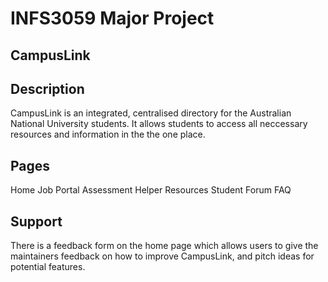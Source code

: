 # INFS3059 Major Project

## CampusLink

## Description
CampusLink is an integrated, centralised directory for the Australian National University students. It allows students to access all neccessary resources and information in the the one place. 

## Pages

Home 
Job Portal
Assessment Helper
Resources
Student Forum
FAQ

## Support
There is a feedback form on the home page which allows users to give the maintainers feedback on how to improve CampusLink, and pitch ideas for potential features.


